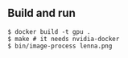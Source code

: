 ## Build and run

```console
$ docker build -t gpu .
$ make # it needs nvidia-docker
$ bin/image-process lenna.png
```
